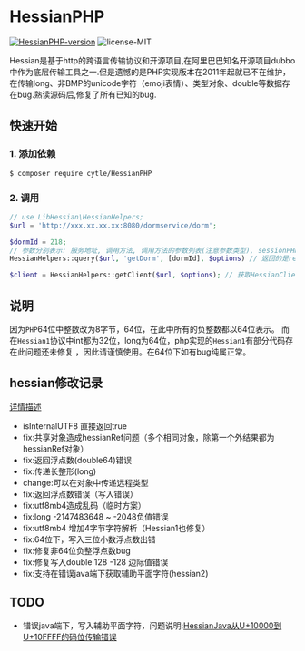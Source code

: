 # HessianPHP

[![HessianPHP-version](https://img.shields.io/badge/HessianPHP-v2.0.3-green.svg)](http://code.google.com/p/hessianphp/)
![license-MIT](https://img.shields.io/badge/license-MIT-blue.svg)

Hessian是基于http的跨语言传输协议和开源项目,在阿里巴巴知名开源项目dubbo中作为底层传输工具之一.但是遗憾的是PHP实现版本在2011年起就已不在维护，在传输long、非BMP的unicode字符（emoji表情）、类型对象、double等数据存在bug.熟读源码后,修复了所有已知的bug.

## 快速开始

### 1. 添加依赖

```shell
$ composer require cytle/HessianPHP
```

### 2. 调用

```php
// use LibHessian\HessianHelpers;
$url = 'http://xxx.xx.xx.xx:8080/dormservice/dorm';

$dormId = 218;
// 参数分别表示: 服务地址, 调用方法, 调用方法的参数列表(注意参数类型), sessionPHP配置
HessianHelpers::query($url, 'getDorm', [dormId], $options) // 返回的是result

$client = HessianHelpers::getClient($url, $options); // 获取HessianClient实例
```

## 说明
因为`PHP`64位中整数改为8字节，64位，在此中所有的负整数都以64位表示。
而在`Hessian1`协议中int都为32位，long为64位，php实现的`Hessian1`有部分代码存在此问题还未修复
，因此请谨慎使用。在64位下如有bug纯属正常。


## hessian修改记录

[详情描述](https://github.com/cytle/HessianPHP/blob/master/src/Hessian/HessianPHP_v2.0.3/readme.md)

- isInternalUTF8 直接返回true
- fix:共享对象造成hessianRef问题（多个相同对象，除第一个外结果都为hessianRef对象）
- fix:返回浮点数(double64)错误
- fix:传递长整形(long)
- change:可以在对象中传递远程类型
- fix:返回浮点数错误（写入错误）
- fix:utf8mb4造成乱码（临时方案）
- fix:long -2147483648 ~ -2048负值错误
- fix:utf8mb4 增加4字节字符解析（Hessian1也修复）
- fix:64位下，写入三位小数浮点数出错
- fix:修复非64位负整浮点数bug
- fix:修复写入double 128 -128 边际值错误
- fix:支持在错误java端下获取辅助平面字符(hessian2)

## TODO

- 错误java端下，写入辅助平面字符，问题说明:[HessianJava从U+10000到U+10FFFF的码位传输错误](https://cytle.github.io/2016/10/13/HessianJava%E4%BB%8EU+10000%E5%88%B0U+10FFFF%E7%9A%84%E7%A0%81%E4%BD%8D%E4%BC%A0%E8%BE%93%E9%94%99%E8%AF%AF/)

